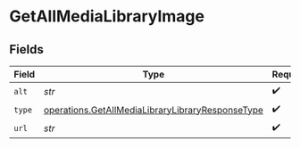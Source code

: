 # GetAllMediaLibraryImage


## Fields

| Field                                                                                                                | Type                                                                                                                 | Required                                                                                                             | Description                                                                                                          | Example                                                                                                              |
| -------------------------------------------------------------------------------------------------------------------- | -------------------------------------------------------------------------------------------------------------------- | -------------------------------------------------------------------------------------------------------------------- | -------------------------------------------------------------------------------------------------------------------- | -------------------------------------------------------------------------------------------------------------------- |
| `alt`                                                                                                                | *str*                                                                                                                | :heavy_check_mark:                                                                                                   | N/A                                                                                                                  | Episode 1                                                                                                            |
| `type`                                                                                                               | [operations.GetAllMediaLibraryLibraryResponseType](../../models/operations/getallmedialibrarylibraryresponsetype.md) | :heavy_check_mark:                                                                                                   | N/A                                                                                                                  | background                                                                                                           |
| `url`                                                                                                                | *str*                                                                                                                | :heavy_check_mark:                                                                                                   | N/A                                                                                                                  | /library/metadata/45521/thumb/1644710589                                                                             |